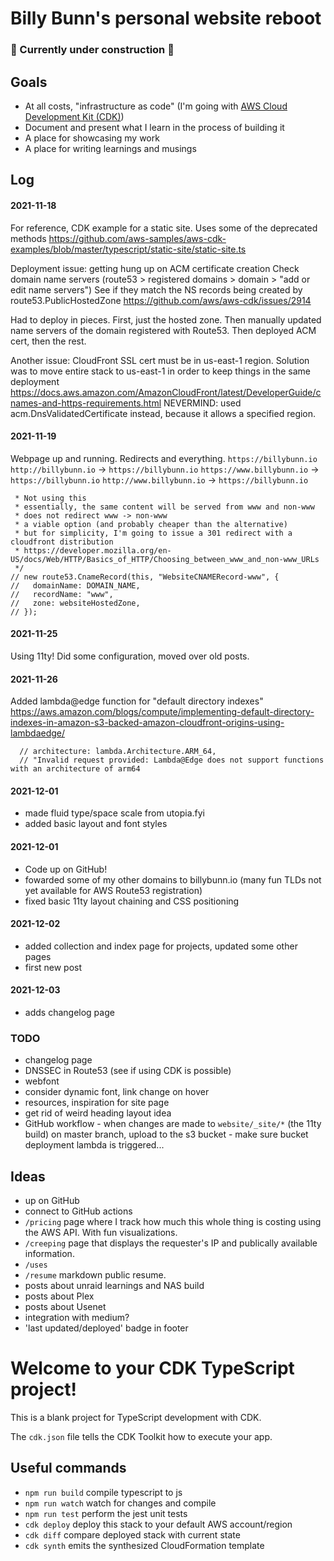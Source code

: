 # Billy Bunn's personal website reboot

### 🚧 Currently under construction 🚧

## Goals

- At all costs, "infrastructure as code" (I'm going with [AWS Cloud Development Kit (CDK)](https://aws.amazon.com/cdk/))
- Document and present what I learn in the process of building it
- A place for showcasing my work
- A place for writing learnings and musings



## Log

#### 2021-11-18
For reference, CDK example for a static site. Uses some of the deprecated methods 
https://github.com/aws-samples/aws-cdk-examples/blob/master/typescript/static-site/static-site.ts

Deployment issue: getting hung up on ACM certificate creation
Check domain name servers (route53 > registered domains > domain > "add or edit name servers")
See if they match the NS records being created by route53.PublicHostedZone
https://github.com/aws/aws-cdk/issues/2914

Had to deploy in pieces. First, just the hosted zone. 
Then manually updated name servers of the domain registered with Route53. 
Then deployed ACM cert, then the rest.

Another issue: CloudFront SSL cert must be in us-east-1 region. 
Solution was to move entire stack to us-east-1 in order to keep things in the same deployment
https://docs.aws.amazon.com/AmazonCloudFront/latest/DeveloperGuide/cnames-and-https-requirements.html
NEVERMIND: used acm.DnsValidatedCertificate instead, because it allows a specified region.

#### 2021-11-19
Webpage up and running. Redirects and everything. 
                                `https://billybunn.io`
`http://billybunn.io`       ->  `https://billybunn.io`
`https://www.billybunn.io`  ->  `https://billybunn.io`
`http://www.billybunn.io`   ->  `https://billybunn.io`

     * Not using this
     * essentially, the same content will be served from www and non-www
     * does not redirect www -> non-www
     * a viable option (and probably cheaper than the alternative)
     * but for simplicity, I'm going to issue a 301 redirect with a cloudfront distribution
     * https://developer.mozilla.org/en-US/docs/Web/HTTP/Basics_of_HTTP/Choosing_between_www_and_non-www_URLs
     */
    // new route53.CnameRecord(this, "WebsiteCNAMERecord-www", {
    //   domainName: DOMAIN_NAME,
    //   recordName: "www",
    //   zone: websiteHostedZone,
    // });

#### 2021-11-25
Using 11ty! Did some configuration, moved over old posts.

#### 2021-11-26
Added lambda@edge function for "default directory indexes" https://aws.amazon.com/blogs/compute/implementing-default-directory-indexes-in-amazon-s3-backed-amazon-cloudfront-origins-using-lambdaedge/

      // architecture: lambda.Architecture.ARM_64,
      // "Invalid request provided: Lambda@Edge does not support functions with an architecture of arm64

#### 2021-12-01
- made fluid type/space scale from utopia.fyi
- added basic layout and font styles

#### 2021-12-01
- Code up on GitHub!
- fowarded some of my other domains to billybunn.io (many fun TLDs not yet available for AWS Route53 registration)
- fixed basic 11ty layout chaining and CSS positioning

#### 2021-12-02
- added collection and index page for projects, updated some other pages
- first new post

#### 2021-12-03
- adds changelog page

### TODO
- changelog page
- DNSSEC in Route53 (see if using CDK is possible)
- webfont
- consider dynamic font, link change on hover
- resources, inspiration for site page
- get rid of weird heading layout idea
- GitHub workflow
      - when changes are made to `website/_site/*` (the 11ty build) on master branch, upload to the s3 bucket
      - make sure bucket deployment lambda is triggered...

## Ideas
- up on GitHub
- connect to GitHub actions
- `/pricing` page where I track how much this whole thing is costing using the AWS API. With fun visualizations.
- `/creeping` page that displays the requester's IP and publically available information.
- `/uses` 
- `/resume` markdown public resume.
- posts about unraid learnings and NAS build
- posts about Plex
- posts about Usenet
- integration with medium?
- 'last updated/deployed' badge in footer



# Welcome to your CDK TypeScript project!

This is a blank project for TypeScript development with CDK.

The `cdk.json` file tells the CDK Toolkit how to execute your app.

## Useful commands

- `npm run build` compile typescript to js
- `npm run watch` watch for changes and compile
- `npm run test` perform the jest unit tests
- `cdk deploy` deploy this stack to your default AWS account/region
- `cdk diff` compare deployed stack with current state
- `cdk synth` emits the synthesized CloudFormation template
